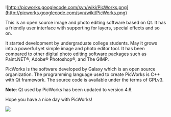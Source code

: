 ![http://picworks.googlecode.com/svn/wiki/PicWorks.png](http://picworks.googlecode.com/svn/wiki/PicWorks.png)

This is an open source image and photo editing software based on Qt. It has a friendly user interface with supporting for layers, special effects and so on.

It started development by undergraduate college students. May it grows into a powerful yet simple image and photo editor tool. It has been compared to other digital photo editing software packages such as Paint.NET®, Adobe® Photoshop®, and The GIMP.

PicWorks is the software developed by Galaxy which is an open source organization. The programming language used to create PicWorks is C++ with Qt framework. The source code is available under the terms of GPLv3.

**Note**: Qt used by PicWorks has been updated to version 4.6.

Hope you have a nice day with PicWorks!

<a href='http://www.gnu.org/licenses/gpl.html'><img src='http://www.gnu.org/graphics/gplv3-88x31.png' /></a>